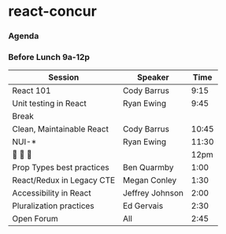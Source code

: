 # react-concur
### Agenda

### Before Lunch 9a-12p
| Session | Speaker | Time |
| ------- | ------- | ---- |
| React 101 | Cody Barrus | 9:15 |
| Unit testing in React | Ryan Ewing | 9:45 |
| Break |  |  |
| Clean, Maintainable React | Cody Barrus | 10:45 |
| NUI-\* | Ryan Ewing | 11:30 |
| 🍔 🍔 🍔 | | 12pm |
| Prop Types best practices | Ben Quarmby | 1:00 |
| React/Redux in Legacy CTE | Megan Conley | 1:30 |
| Accessibility in React | Jeffrey Johnson | 2:00 |
| Pluralization practices | Ed Gervais | 2:30 |
| Open Forum | All | 2:45 |
